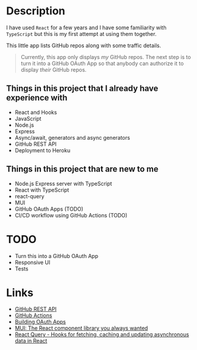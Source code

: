 # Description

I have used `React` for a few years and I have some familiarity with `TypeScript`
but this is my first attempt at using them together.

This little app lists GitHub repos along with some traffic details.

> Currently, this app only displays _my_ GitHub repos.
> The next step is to turn it into a GitHub OAuth App so that anybody can authorize
> it to display _their_ GitHub repos.

## Things in this project that I already have experience with

* React and Hooks
* JavaScript
* Node.js
* Express
* Async/await, generators and async generators
* GitHub REST API
* Deployment to Heroku

## Things in this project that are new to me

* Node.js Express server with TypeScript
* React with TypeScript
* react-query
* MUI
* GitHub OAuth Apps (TODO)
* CI/CD workflow using GitHub Actions (TODO)

# TODO

* Turn this into a GitHub OAuth App
* Responsive UI
* Tests

# Links

* [GitHub REST API](https://docs.github.com/en/rest)
* [GitHub Actions](https://github.com/features/actions)
* [Building OAuth Apps](https://docs.github.com/en/developers/apps/building-oauth-apps)
* [MUI: The React component library you always wanted](https://mui.com/)
* [React Query - Hooks for fetching, caching and updating asynchronous data in React](https://react-query.tanstack.com/)
